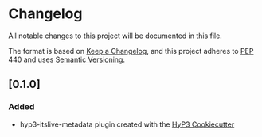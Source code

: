 # Changelog

All notable changes to this project will be documented in this file.

The format is based on [Keep a Changelog](https://keepachangelog.com/en/1.0.0/),
and this project adheres to [PEP 440](https://www.python.org/dev/peps/pep-0440/)
and uses [Semantic Versioning](https://semver.org/spec/v2.0.0.html).

## [0.1.0]

### Added
- hyp3-itslive-metadata plugin created with the [HyP3 Cookiecutter](https://github.com/ASFHyP3/hyp3-cookiecutter)
